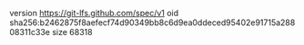 version https://git-lfs.github.com/spec/v1
oid sha256:b2462875f8aefecf74d90349bb8c6d9ea0ddeced95402e91715a28808311c33e
size 68318
